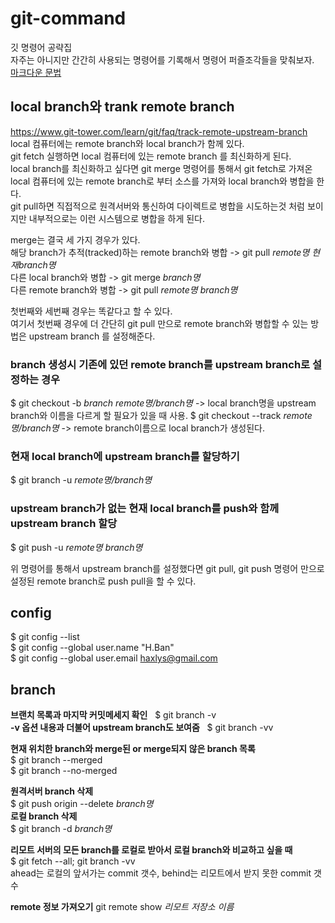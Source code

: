 # git-command
깃 명령어 공략집  
자주는 아니지만 간간히 사용되는 명령어를 기록해서 명령어 퍼즐조각들을 맞춰보자.  
[마크다운 문법](https://gist.github.com/ihoneymon/652be052a0727ad59601)  

## local branch와 trank remote branch
https://www.git-tower.com/learn/git/faq/track-remote-upstream-branch  
local 컴퓨터에는 remote branch와 local branch가 함께 있다.  
git fetch 실행하면 local 컴퓨터에 있는 remote branch 를 최신화하게 된다.  
local branch를 최신화하고 싶다면 git merge 명령어를 통해서 git fetch로 가져온 local 컴퓨터에 있는 remote branch로 부터 소스를 가져와 local branch와 병합을 한다.  
git pull하면 직접적으로 원격서버와 통신하여 다이렉트로 병합을 시도하는것 처럼 보이지만 내부적으로는 이런 시스템으로 병합을 하게 된다.  

merge는 결국 세 가지 경우가 있다.  
해당 branch가 추적(tracked)하는 remote branch와 병합 -> git pull *remote명 현재branch명*  
다른 local branch와 병합 -> git merge *branch명*  
다른 remote branch와 병합 -> git pull *remote명 branch명*  

첫번째와 세번째 경우는 똑같다고 할 수 있다.  
여기서 첫번째 경우에 더 간단히 git pull 만으로 remote branch와 병합할 수 있는 방법은 upstream branch 를 설정해준다.  

### branch 생성시 기존에 있던 remote branch를 upstream branch로 설정하는 경우
$ git checkout -b *branch remote명/branch명* -> local branch명을 upstream branch와 이름을 다르게 할 필요가 있을 때 사용.
$ git checkout --track *remote명/branch명* -> remote branch이름으로 local branch가 생성된다.
### 현재 local branch에 upstream branch를 할당하기
$ git branch -u *remote명/branch명*  
### upstream branch가 없는 현재 local branch를 push와 함께 upstream branch 할당
$ git push -u *remote명 branch명*  

위 명령어를 통해서 upstream branch를 설정했다면 git pull, git push 명령어 만으로 설정된 remote branch로 push pull을 할 수 있다.

## config
$ git config --list  
$ git config --global user.name "H.Ban"  
$ git config --global user.email haxlys@gmail.com

## branch
**브랜치 목록과 마지막 커밋메세지 확인**  
$ git branch -v  
**-v 옵션 내용과 더불어 upstream branch도 보여줌**  
$ git branch -vv  

**현재 위치한 branch와 merge된 or merge되지 않은 branch 목록**  
$ git branch --merged  
$ git branch --no-merged

**원격서버 branch 삭제**  
$ git push origin --delete *branch명*    
**로컬 branch 삭제**  
$ git branch -d *branch명*  

**리모트 서버의 모든 branch를 로컬로 받아서 로컬 branch와 비교하고 싶을 때**  
$ git fetch --all; git branch -vv  
ahead는 로컬의 앞서가는 commit 갯수, behind는 리모트에서 받지 못한 commit 갯수  

**remote 정보 가져오기**
git remote show *리모트 저장소 이름*
